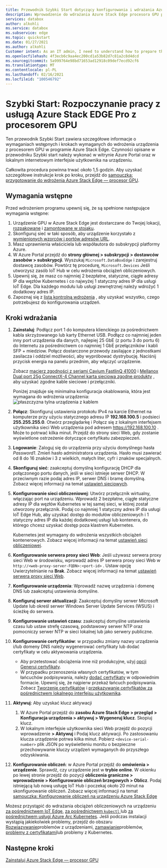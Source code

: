 ```yaml
---
title: Przewodnik Szybki Start dotyczący konfigurowania i wdrażania Azure Stack Edge GPU | Microsoft Docs
description: Wprowadzenie do wdrażania Azure Stack Edge procesora GPU po odebraniu urządzenia.
services: databox
author: alkohli
ms.service: databox
ms.subservice: edge
ms.topic: quickstart
ms.date: 01/27/2021
ms.author: alkohli
Customer intent: As an IT admin, I need to understand how to prepare the portal to quickly deploy Azure Stack Edge so I can use it to transfer data to Azure.
ms.openlocfilehash: 4f3ecb6c9aa4ec200cd1a53b82d7c81a2c8d4dcd
ms.sourcegitcommit: 5a999764e98bd71653ad12918c09def7ecd92cf6
ms.translationtype: MT
ms.contentlocale: pl-PL
ms.lasthandoff: 02/16/2021
ms.locfileid: "100546792"
---
```

# <a name="quickstart-get-started-with-azure-stack-edge-pro-with-gpu"></a>Szybki Start: Rozpoczynanie pracy z usługą Azure Stack EDGE Pro z procesorem GPU 

Ten przewodnik Szybki Start zawiera szczegółowe informacje o wymaganiach wstępnych i krokach wymaganych do wdrożenia urządzenia z procesorem GPU w programie Azure Stack Edge. Czynności opisane w przewodniku Szybki start należy wykonać w witrynie Azure Portal oraz w lokalnym internetowym interfejsie użytkownika na urządzeniu. 

Całkowita procedura powinna trwać około 1,5 godzin. Aby uzyskać szczegółowe instrukcje krok po kroku, przejdź do [samouczka: przygotowanie do wdrożenia Azure Stack Edge — procesor GPU](azure-stack-edge-gpu-deploy-prep.md#deployment-configuration-checklist). 


## <a name="prerequisites"></a>Wymagania wstępne

Przed wdrożeniem programu upewnij się, że są spełnione następujące wymagania wstępne:

1. Urządzenie GPU w Azure Stack Edge jest dostarczane do Twojej lokacji, [rozpakowane](azure-stack-edge-gpu-deploy-install.md#unpack-the-device) i [zamontowane w stojaku](azure-stack-edge-gpu-deploy-install.md#rack-the-device). 
1. Skonfiguruj sieć w taki sposób, aby urządzenie korzystało z [wymienionych wzorców i portów adresów URL](azure-stack-edge-gpu-system-requirements.md#networking-port-requirements). 
1. Masz uprawnienia właściciela lub współautora do subskrypcji platformy Azure.
1. W Azure Portal przejdź do **strony głównej > subskrypcji > dostawców zasobów > subskrypcji**. Wyszukaj `Microsoft.DataBoxEdge` i zarejestruj dostawcę zasobów. Powtórz tę procedurę, `Microsoft.Devices` Jeśli utworzysz zasób IoT Hub w celu wdrożenia obciążeń obliczeniowych.
1. Upewnij się, że masz co najmniej 2 bezpłatne, statyczne, ciągłe adresy IP dla węzłów Kubernetes i co najwyżej 1 statyczny adres IP dla usługi IoT Edge. Dla każdego modułu lub usługi zewnętrznej należy wdrożyć 1 dodatkowy adres IP.
1. Zapoznaj się z [listą kontrolną wdrożenia](azure-stack-edge-gpu-deploy-checklist.md) , aby uzyskać wszystko, czego potrzebujesz do konfigurowania urządzeń. 


## <a name="deployment-steps"></a>Kroki wdrażania

1. **Zainstaluj**: Podłącz port 1 do komputera klienckiego za pośrednictwem kabla skrzyżowanego lub karty Ethernet USB. Podłącz co najmniej jeden inny port urządzenia dla danych, najlepiej 25 GbE (z portu 3 do portu 6) do Internetu za pośrednictwem co najmniej 1 GbE przełączników i kabli SFP + miedziow. Połącz dostarczone przewody zasilające z jednostkami zasilacza i oddziel możliwości, aby wypróbować dystrybucję. Naciśnij przycisk energia na panelu przednim, aby włączyć urządzenie.  

    Zobacz [macierz zgodności z seriami Cavium FastlinQ 41000](https://www.marvell.com/documents/xalflardzafh32cfvi0z/) i [Mellanox Dual port 25g ConnectX-4 Channel karta sieciowa zgodne produkty](https://docs.mellanox.com/display/ConnectX4LxFirmwarev14271016/Firmware+Compatible+Products) , aby uzyskać zgodne kable sieciowe i przełączniki.

    Poniżej znajduje się minimalna konfiguracja okablowania, która jest wymagana do wdrożenia urządzenia:  ![ płaszczyzna tylna urządzenia z kablem](./media/azure-stack-edge-gpu-quickstart/backplane-min-cabling-1.png)

2. **Połącz**: Skonfiguruj ustawienia protokołu IPv4 na karcie Ethernet na komputerze przy użyciu statycznego adresu IP **192.168.100.5** i podsieci **255.255.255.0**. Otwórz przeglądarkę i Połącz się z lokalnym interfejsem użytkownika sieci Web urządzenia pod adresem https://192.168.100.10 . Może to potrwać kilka minut. Przejdź do strony sieci Web, gdy zostanie wyświetlone ostrzeżenie dotyczące certyfikatu zabezpieczeń.

3. **Logowanie**: Zaloguj się do urządzenia przy użyciu domyślnego hasła *Password1*. Zmień hasło administratora urządzenia. Hasło musi zawierać od 8 do 16 znaków i 3 z wielkich, małych liter, cyfr i znaków specjalnych.

4. **Skonfiguruj sieć**: zaakceptuj domyślną konfigurację DHCP dla połączonego portu danych, jeśli w sieci istnieje serwer DHCP. W przeciwnym razie podaj adres IP, serwer DNS i bramę domyślną. Zobacz więcej informacji na temat [ustawień sieciowych](azure-stack-edge-gpu-deploy-configure-network-compute-web-proxy.md#configure-network).

5. **Konfigurowanie sieci obliczeniowej**: Utwórz przełącznik wirtualny, włączając port na urządzeniu. Wprowadź 2 bezpłatne, ciągłe statyczne adresy IP dla węzłów Kubernetes w tej samej sieci, w której został utworzony przełącznik. Podaj co najmniej 1 statyczny adres IP dla usługi IoT Edge Hub, aby uzyskać dostęp do modułów obliczeniowych i 1 statyczny adres IP dla każdej dodatkowej usługi lub kontenera, do którego chcesz uzyskać dostęp poza klastrem Kubernetes. 

    Kubernetes jest wymagany do wdrożenia wszystkich obciążeń kontenerowych. Zobacz więcej informacji na temat [ustawień sieci obliczeniowej](azure-stack-edge-gpu-deploy-configure-network-compute-web-proxy.md#enable-compute-network).

6. **Konfigurowanie serwera proxy sieci Web**: Jeśli używasz serwera proxy sieci Web w środowisku, wprowadź adres IP serwera proxy sieci Web w `http://<web-proxy-server-FQDN>:<port-id>` . Ustaw opcję Uwierzytelnianie na **Brak**. Zobacz więcej informacji na temat [ustawień serwera proxy sieci Web](azure-stack-edge-gpu-deploy-configure-network-compute-web-proxy.md#configure-web-proxy).

7. **Konfigurowanie urządzenia**: Wprowadź nazwę urządzenia i domenę DNS lub zaakceptuj ustawienia domyślne. 

8. **Konfiguruj serwer aktualizacji**: Zaakceptuj domyślny serwer Microsoft Update lub określ serwer Windows Server Update Services (WSUS) i ścieżkę do serwera. 

9. **Konfigurowanie ustawień czasu**: zaakceptuj domyślne ustawienia czasu lub ustaw strefę czasową, podstawowy serwer NTP oraz pomocniczy serwer NTP w sieci lokalnej lub jako serwery publiczne.

10. **Konfigurowanie certyfikatów**: w przypadku zmiany nazwy urządzenia i/lub domeny DNS należy wygenerować certyfikaty lub dodać certyfikaty w celu aktywowania urządzenia. 

    - Aby przetestować obciążenia inne niż produkcyjne, użyj [opcji Generuj certyfikaty](azure-stack-edge-gpu-deploy-configure-certificates.md#generate-device-certificates). 
    - W przypadku przenoszenia własnych certyfikatów, w tym łańcuchów podpisywania, należy [dodać certyfikaty](azure-stack-edge-gpu-deploy-configure-certificates.md#bring-your-own-certificates) w odpowiednim formacie. Upewnij się, że najpierw przekaż łańcuch podpisywania. Zobacz [Tworzenie certyfikatów](azure-stack-edge-gpu-create-certificates-tool.md) i [przekazywanie certyfikatów za pośrednictwem lokalnego interfejsu użytkownika](azure-stack-edge-gpu-deploy-configure-certificates.md#bring-your-own-certificates).

11. **Aktywuj**: Aby uzyskać klucz aktywacji 

    1. W Azure Portal przejdź do **zasobu Azure Stack Edge > przegląd > Konfiguracja urządzenia > aktywuj > Wygeneruj klucz**. Skopiuj klucz. 
    1. W lokalnym interfejsie użytkownika sieci Web przejdź do pozycji wprowadzenie **> Aktywuj** i Podaj klucz aktywacji. Po zastosowaniu klucza urządzenie potrwa kilka minut. Pobierz `<device-serial-number>` plik JSON po wyświetleniu monitu o bezpieczne przechowywanie kluczy urządzeń wymaganych do przyszłego odzyskiwania. 

12. **Konfigurowanie obliczeń**: w Azure Portal przejdź do **omówienia > urządzenie**. Sprawdź, czy urządzenie jest w **trybie online**. W okienku po lewej stronie przejdź do pozycji **obliczenia graniczne > wprowadzenie > Konfigurowanie obliczeń brzegowych > Oblicz**. Podaj istniejącą lub nową usługę IoT Hub i poczekaj około 20 minut na skonfigurowanie obliczeń. Zobacz więcej informacji na temat [samouczka: Konfigurowanie obliczeń na urządzeniu Azure Stack Edge](azure-stack-edge-gpu-deploy-configure-compute.md)

Możesz przystąpić do wdrażania obciążeń obliczeniowych na urządzeniu [za pośrednictwem IoT Edge](azure-stack-edge-gpu-deploy-sample-module-marketplace.md), [za pośrednictwem `kubectl` ](azure-stack-edge-gpu-create-kubernetes-cluster.md) lub [za pośrednictwem usługi Azure Arc Kubernetes](azure-stack-edge-gpu-deploy-arc-kubernetes-cluster.md). Jeśli podczas instalacji wystąpią jakiekolwiek problemy, przejdź do obszaru [Rozwiązywanie]()problemów z urządzeniami, [zamawianie](azure-stack-edge-gpu-troubleshoot.md)problemów, [problemy z certyfikatami](azure-stack-edge-gpu-certificate-troubleshooting.md)lub problemy z Kubernetes. 

## <a name="next-steps"></a>Następne kroki

[Zainstaluj Azure Stack Edge — procesor GPU](./azure-stack-edge-gpu-deploy-install.md)



